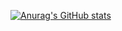 



[![Anurag's GitHub stats](https://github-readme-stats.vercel.app/api?username=Chaaany)](https://github.com/Chaaany)
